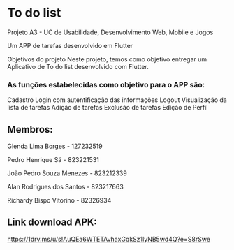 # To do list

Projeto A3 - UC de Usabilidade, Desenvolvimento Web, Mobile e Jogos

Um APP de tarefas desenvolvido em Flutter

Objetivos do projeto
Neste projeto, temos como objetivo entregar um Aplicativo de To do list desenvolvido com Flutter.

### As funções estabelecidas como objetivo para o APP são:

Cadastro
Login com autentificação das informações
Logout
Visualização da lista de tarefas
Adição de tarefas
Exclusão de tarefas
Edição de Perfil

## Membros:

Glenda Lima Borges - 127232519

Pedro Henrique Sá - 823221531

João Pedro Souza Menezes - 823212339

Alan Rodrigues dos Santos - 823217663

Richardy Bispo Vitorino - 82326934

## Link download APK:

https://1drv.ms/u/s!AuQEa6WTETAvhaxGqkSz1lyNB5wd4Q?e=S8rSwe
